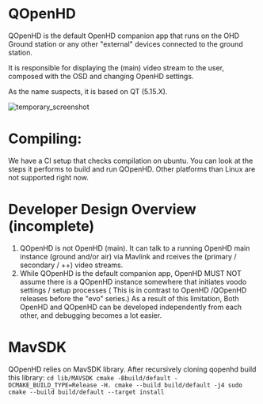 # QOpenHD

QOpenHD is the default OpenHD companion app that runs on the OHD Ground station or any other "external" devices connected to the ground station.

It is responsible for displaying the (main) video stream to the user, composed with the OSD and changing OpenHD settings.

As the name suspects, it is based on QT (5.15.X).

![temporary_screenshot](https://github.com/OpenHD/QOpenHD/blob/2.2.3-evo/wiki/temporary_screenshot.png)

# Compiling:
We have a CI setup that checks compilation on ubuntu. You can look at the steps it performs to build and run QOpenHD.
Other platforms than Linux are not supported right now.

# Developer Design Overview (incomplete)
1) QOpenHD is not OpenHD (main). It can talk to a running OpenHD main instance (ground and/or air) via Mavlink and rceives the (primary / secondary / ++) video streams. 
2) While QOpenHD is the default companion app, OpenHD MUST NOT assume there is a QOpenHD instance somewhere that initiates voodo settings / setup processes
( This is in contrast to OpenHD /QOpenHD releases before the "evo" series.) As a result of this limitation, Both OpenHD and QOpenHD can be developed independently from each other, and debugging becomes a lot easier.

# MavSDK
QOpenHD relies on MavSDK library. After recursively cloning qopenhd build this library:
`cd lib/MAVSDK
cmake -Bbuild/default -DCMAKE_BUILD_TYPE=Release -H.
cmake --build build/default -j4
sudo cmake --build build/default --target install`
